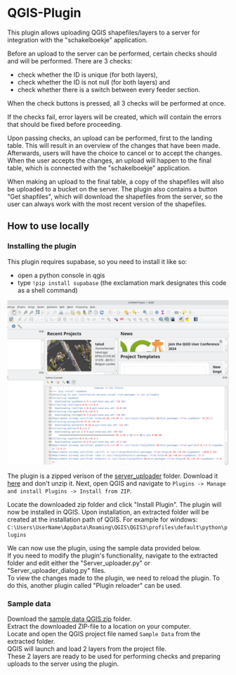 # QGIS-Plugin
This plugin allows uploading QGIS shapefiles/layers to a server for integration with the "schakelboekje" application.

Before an upload to the server can be performed, certain checks should and will be performed. There are 3 checks: 

* check whether the ID is unique (for both layers), 
* check whether the ID is not null (for both layers) and 
* check whether there is a switch between every feeder section.

When the check buttons is pressed, all 3 checks will be performed at once. 

If the checks fail, error layers will be created, which will contain the errors that should be fixed before proceeding.

Upon passing checks, an upload can be performed, first to the landing table. This will result in an overview of the changes that have been made. Afterwards, users will have the choice to cancel or to accept the changes. When the user accepts the changes, an upload will happen to the final table, which is connected with the "schakelboekje" application. 

When making an upload to the final table, a copy of the shapefiles will also be uploaded to a bucket on the server. The plugin also contains a button "Get shapfiles", which will download the shapefiles from the server, so the user can always work with the most recent version of the shapefiles.   

## How to use locally
### Installing the plugin

This plugin requires supabase, so you need to install it like so:

* open a python console in qgis
* type `!pip install supabase` (the exclamation mark designates this code as a shell command)

![screenshot](./doc/images/install_dependency.png)

The plugin is a zipped verison of the [server_uploader](server_uploader) folder.
Download it [here](https://github.com/bramwuytss/QGIS-Plugin/raw/main/server_uploader.zip) and don't unzip it. Next, open QGIS and navigate to `Plugins -> Manage and install Plugins -> Install from ZIP`. 


Locate the downloaded zip folder and click "Install Plugin".
The plugin will now be installed in QGIS. Upon installation, an extracted folder will be created at the installation path of QGIS. For example for windows: `C:\Users\UserName\AppData\Roaming\QGIS\QGIS3\profiles\default\python\plugins`  


We can now use the plugin, using the sample data provided below.  
If you need to modify the plugin's functionality, navigate to the extracted folder and edit either the "Server_uploader.py" or "Server_uploader_dialog.py" files.   
To view the changes made to the plugin, we need to reload the plugin. To do this, another plugin called "Plugin reloader" can be used.  

### Sample data
Download the [sample data QGIS.zip](https://github.com/bramwuytss/QGIS-Plugin/raw/main/Sample%20Data%20QGIS.zip) folder.  
Extract the downloaded ZIP-file to a location on your computer.    
Locate and open the QGIS project file named `Sample Data` from the extracted folder.   
QGIS will launch and load 2 layers from the project file.  
These 2 layers are ready to be used for performing checks and preparing uploads to the server using the plugin.  

